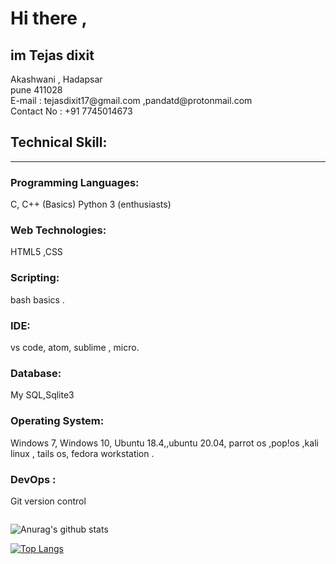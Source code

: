 # Hi there , 
## im Tejas dixit 
<p>Akashwani , Hadapsar<br> 
pune 411028<br>
E-mail : tejasdixit17@gmail.com ,pandatd@protonmail.com <br>
Contact No : +91 7745014673<br> </p>

## Technical Skill:
-----
### Programming Languages: 
   C, C++ (Basics)   Python 3 (enthusiasts)
### Web Technologies:
   HTML5 ,CSS 
### Scripting: 
   bash basics .
### IDE: 
   vs code, atom, sublime , micro. 
### Database: 
   My SQL,Sqlite3 
### Operating System:  
   Windows 7, Windows 10, Ubuntu 18.4,,ubuntu 20.04, parrot os ,pop!os ,kali linux , tails os, fedora workstation .
### DevOps : 
   Git version control 

<a href="https://sourcerer.io/pandatd"><img src="https://img.shields.io/badge/Python-80%20commits-orange.svg" alt=""></a>

![Anurag's github stats](https://github-readme-stats.vercel.app/api?username=pandatd&show_icons=true&theme=radical) 

[![Top Langs](https://github-readme-stats.vercel.app/api/top-langs/?username=pandatd&layout=compact)](https://github.com/anuraghazra/github-readme-stats)
